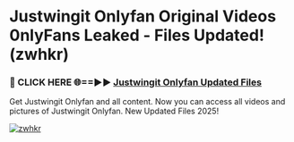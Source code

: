# Justwingit Onlyfan Original Videos 0nlyFans Leaked - Files Updated! (zwhkr)

<h3>🔴 CLICK HERE 🌐==►► <a href="https://tinyurl.com/ehrbuxhb" rel="nofollow">Justwingit Onlyfan Updated Files</a></h3>

Get Justwingit Onlyfan and all content. Now you can access all videos and pictures of Justwingit Onlyfan. New Updated Files 2025!

[![zwhkr](https://i.imgur.com/lVYEuWS.gif)](https://tinyurl.com/ehrbuxhb)
